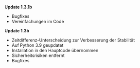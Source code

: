 **Update 1.3.1b**
 - Bugfixes
 - Vereinfachungen im Code

**Update 1.3b**
 - Zeitdifferenz-Unterscheidung zur Verbesserung der Stabilität
 - Auf Python 3.9 geupdatet
 - Installation in den Hauptcode übernommen
 - Sicherheitsrisiken entfernt
 - Bugfixes
